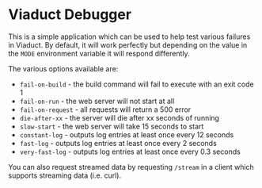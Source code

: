 # Viaduct Debugger

This is a simple application which can be used to help test various
failures in Viaduct. By default, it will work perfectly but depending
on the value in the `MODE` environment variable it will respond differently.

The various options available are:

* `fail-on-build` - the build command will fail to execute with an exit code 1
* `fail-on-run` - the web server will not start at all
* `fail-on-request` - all requests will return a 500 error
* `die-after-xx` - the server will die after xx seconds of running
* `slow-start` - the web server will take 15 seconds to start
* `constant-log` - outputs log entries at least once every 12 seconds
* `fast-log` - outputs log entries at least once every 2 seconds
* `very-fast-log` - outputs log entries at least once every 0.3 seconds

You can also request streamed data by requesting `/stream` in a client
which supports streaming data (i.e. curl).